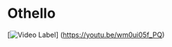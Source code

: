 # Othello

[![Video Label](http://img.youtube.com/vi/wm0ui05f_PQ/0.jpg)]
(https://youtu.be/wm0ui05f_PQ)




